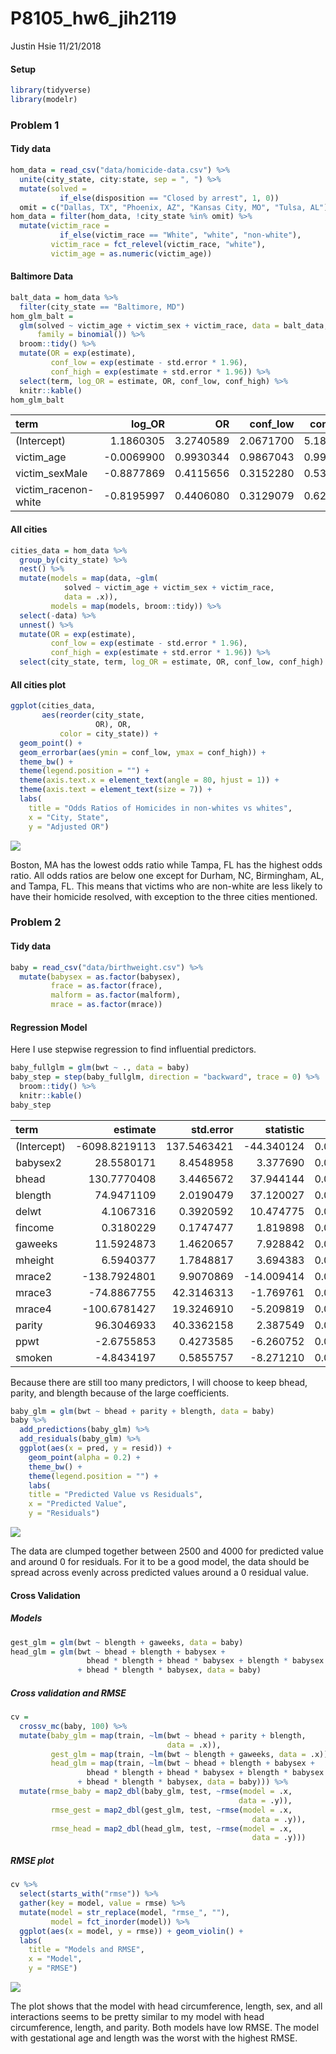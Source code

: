 P8105\_hw6\_jih2119
================
Justin Hsie
11/21/2018

#### Setup

``` r
library(tidyverse)
library(modelr)
```

### Problem 1

#### Tidy data

``` r
hom_data = read_csv("data/homicide-data.csv") %>% 
  unite(city_state, city:state, sep = ", ") %>% 
  mutate(solved = 
           if_else(disposition == "Closed by arrest", 1, 0)) 
  omit = c("Dallas, TX", "Phoenix, AZ", "Kansas City, MO", "Tulsa, AL")
hom_data = filter(hom_data, !city_state %in% omit) %>% 
  mutate(victim_race = 
           if_else(victim_race == "White", "white", "non-white"),
         victim_race = fct_relevel(victim_race, "white"), 
         victim_age = as.numeric(victim_age))
```

#### Baltimore Data

``` r
balt_data = hom_data %>% 
  filter(city_state == "Baltimore, MD")
hom_glm_balt = 
  glm(solved ~ victim_age + victim_sex + victim_race, data = balt_data,
      family = binomial()) %>%
  broom::tidy() %>% 
  mutate(OR = exp(estimate),
         conf_low = exp(estimate - std.error * 1.96),
         conf_high = exp(estimate + std.error * 1.96)) %>% 
  select(term, log_OR = estimate, OR, conf_low, conf_high) %>% 
  knitr::kable()
hom_glm_balt
```

| term                  |     log\_OR|         OR|  conf\_low|  conf\_high|
|:----------------------|-----------:|----------:|----------:|-----------:|
| (Intercept)           |   1.1860305|  3.2740589|  2.0671700|   5.1855735|
| victim\_age           |  -0.0069900|  0.9930344|  0.9867043|   0.9994050|
| victim\_sexMale       |  -0.8877869|  0.4115656|  0.3152280|   0.5373452|
| victim\_racenon-white |  -0.8195997|  0.4406080|  0.3129079|   0.6204234|

#### All cities

``` r
cities_data = hom_data %>% 
  group_by(city_state) %>% 
  nest() %>% 
  mutate(models = map(data, ~glm(
            solved ~ victim_age + victim_sex + victim_race, 
            data = .x)),
         models = map(models, broom::tidy)) %>% 
  select(-data) %>% 
  unnest() %>% 
  mutate(OR = exp(estimate),
         conf_low = exp(estimate - std.error * 1.96),
         conf_high = exp(estimate + std.error * 1.96)) %>% 
  select(city_state, term, log_OR = estimate, OR, conf_low, conf_high) %>%   filter(term == "victim_racenon-white")
```

#### All cities plot

``` r
ggplot(cities_data, 
       aes(reorder(city_state, 
                   OR), OR, 
           color = city_state)) + 
  geom_point() +
  geom_errorbar(aes(ymin = conf_low, ymax = conf_high)) +
  theme_bw() +
  theme(legend.position = "") +
  theme(axis.text.x = element_text(angle = 80, hjust = 1)) +
  theme(axis.text = element_text(size = 7)) +
  labs(
    title = "Odds Ratios of Homicides in non-whites vs whites",
    x = "City, State",
    y = "Adjusted OR")
```

![](hw6_files/figure-markdown_github/cities_glm_plot-1.png)

Boston, MA has the lowest odds ratio while Tampa, FL has the highest odds ratio. All odds ratios are below one except for Durham, NC, Birmingham, AL, and Tampa, FL. This means that victims who are non-white are less likely to have their homicide resolved, with exception to the three cities mentioned.

### Problem 2

#### Tidy data

``` r
baby = read_csv("data/birthweight.csv") %>% 
  mutate(babysex = as.factor(babysex),
         frace = as.factor(frace),
         malform = as.factor(malform),
         mrace = as.factor(mrace))
```

#### Regression Model

Here I use stepwise regression to find influential predictors.

``` r
baby_fullglm = glm(bwt ~ ., data = baby)
baby_step = step(baby_fullglm, direction = "backward", trace = 0) %>% 
  broom::tidy() %>% 
  knitr::kable()
baby_step
```

| term        |       estimate|    std.error|   statistic|    p.value|
|:------------|--------------:|------------:|-----------:|----------:|
| (Intercept) |  -6098.8219113|  137.5463421|  -44.340124|  0.0000000|
| babysex2    |     28.5580171|    8.4548958|    3.377690|  0.0007374|
| bhead       |    130.7770408|    3.4465672|   37.944144|  0.0000000|
| blength     |     74.9471109|    2.0190479|   37.120027|  0.0000000|
| delwt       |      4.1067316|    0.3920592|   10.474775|  0.0000000|
| fincome     |      0.3180229|    0.1747477|    1.819898|  0.0688436|
| gaweeks     |     11.5924873|    1.4620657|    7.928842|  0.0000000|
| mheight     |      6.5940377|    1.7848817|    3.694383|  0.0002231|
| mrace2      |   -138.7924801|    9.9070869|  -14.009414|  0.0000000|
| mrace3      |    -74.8867755|   42.3146313|   -1.769761|  0.0768374|
| mrace4      |   -100.6781427|   19.3246910|   -5.209819|  0.0000002|
| parity      |     96.3046933|   40.3362158|    2.387549|  0.0170038|
| ppwt        |     -2.6755853|    0.4273585|   -6.260752|  0.0000000|
| smoken      |     -4.8434197|    0.5855757|   -8.271210|  0.0000000|

Because there are still too many predictors, I will choose to keep bhead, parity, and blength because of the large coefficients.

``` r
baby_glm = glm(bwt ~ bhead + parity + blength, data = baby)
baby %>% 
  add_predictions(baby_glm) %>% 
  add_residuals(baby_glm) %>% 
  ggplot(aes(x = pred, y = resid)) +
    geom_point(alpha = 0.2) +
    theme_bw() +
    theme(legend.position = "") +
    labs(
    title = "Predicted Value vs Residuals",
    x = "Predicted Value",
    y = "Residuals")
```

![](hw6_files/figure-markdown_github/baby_glm-1.png)

The data are clumped together between 2500 and 4000 for predicted value and around 0 for residuals. For it to be a good model, the data should be spread across evenly across predicted values around a 0 residual value.

#### Cross Validation

##### Models

``` r
gest_glm = glm(bwt ~ blength + gaweeks, data = baby)
head_glm = glm(bwt ~ bhead + blength + babysex + 
                 bhead * blength + bhead * babysex + blength * babysex
               + bhead * blength * babysex, data = baby)
```

##### Cross validation and RMSE

``` r
cv = 
  crossv_mc(baby, 100) %>% 
  mutate(baby_glm = map(train, ~lm(bwt ~ bhead + parity + blength, 
                                   data = .x)),
         gest_glm = map(train, ~lm(bwt ~ blength + gaweeks, data = .x)),
         head_glm = map(train, ~lm(bwt ~ bhead + blength + babysex + 
                 bhead * blength + bhead * babysex + blength * babysex
               + bhead * blength * babysex, data = baby))) %>% 
  mutate(rmse_baby = map2_dbl(baby_glm, test, ~rmse(model = .x, 
                                                   data = .y)),
         rmse_gest = map2_dbl(gest_glm, test, ~rmse(model = .x, 
                                                      data = .y)),
         rmse_head = map2_dbl(head_glm, test, ~rmse(model = .x, 
                                                      data = .y)))
```

##### RMSE plot

``` r
cv %>% 
  select(starts_with("rmse")) %>% 
  gather(key = model, value = rmse) %>% 
  mutate(model = str_replace(model, "rmse_", ""),
         model = fct_inorder(model)) %>% 
  ggplot(aes(x = model, y = rmse)) + geom_violin() +
  labs(
    title = "Models and RMSE",
    x = "Model",
    y = "RMSE")
```

![](hw6_files/figure-markdown_github/rmse_plot-1.png)

The plot shows that the model with head circumference, length, sex, and all interactions seems to be pretty similar to my model with head circumference, length, and parity. Both models have low RMSE. The model with gestational age and length was the worst with the highest RMSE.
